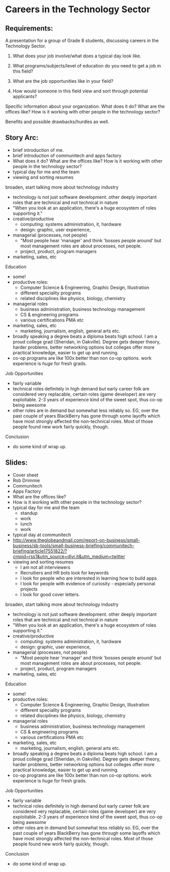 # Careers in the Technology Sector

## Requirements: 

A presentation for a group of Grade 8 students, discussing careers in the Technology Sector.

1) What does your job involve/what does a typical day look like.

2) What programs/subjects/level of education do you need to get a job in this field?

3) What are the job opportunities like in your field?

4) How would someone in this field view and sort through potential applicants?


Specific information about your organization. What does it do? What are the offices like? How is it working with other people in the technology sector?

Benefits and possible drawbacks/hurdles as well.




## Story Arc:

- brief introduction of me.
- brief introduction of communitech and apps factory
- What does it do? What are the offices like? How is it working with other people in the technology sector?
- typical day for me and the team
- viewing and sorting resumes

broaden, start talking more about technology industry
- technology is not just software development. other deeply important roles that are technical and not technical in nature
- "When you look at an application, there's a huge ecosystem of roles supporting it."
- creative/productive
	- computing: systems administration, it, hardware
	- design: graphic, user experience, 
- managerial (processes, not people)
	- "Most people hear 'manager' and think 'bosses people around' but most management roles are about processes, not people.
	- project, product, program managers
- marketing, sales, etc

Education
- some! 
- productive roles: 
	- Computer Science & Engineering, Graphic Design, Illustration
	- different speciality programs 
	- related disciplines like physics, biology, chemistry
- managerial roles
	- business administration, business technology management
	- CS & engineering programs
	- various certifications PMA etc
- marketing, sales, etc
	- marketing, journalism, english, general arts etc.
- broadly speaking a degree beats a diploma beats high school. I am a proud college grad (Sheridan, in Oakville). Degree gets deeper theory, harder problems, better networking options but colleges offer more practical knowledge, easier to get up and running. 
- co-op programs are like 100x better than non co-op options. work experience is *huge* for fresh grads.

Job Opportunities
- fairly variable
- technical roles definitely in high demand *but* early career folk are considered very replacable, certain roles (game developer) are very exploitable. 2-3 years of experience kind of the sweet spot, thus co-op being awesome
- other roles are in demand but somewhat less reliably so. EG, over the past couple of years BlackBerry has gone through some layoffs which have most strongly affected the non-technical roles. Most of those people found new work fairly quickly, though.


Conclusion
- do some kind of wrap up.

## Slides:
- Cover sheet
- Rob Drimmie
- Communitech
- Apps Factory
- What are the offices like? 
- How is it working with other people in the technology sector?
- typical day for me and the team
	- standup
	- work
	- lunch
	- work
- typical day at communitech
- http://www.theglobeandmail.com/report-on-business/small-business/sb-tools/small-business-briefing/communitech-briefing/article17551822/?cmpid=rss1&utm_source=dlvr.it&utm_medium=twitter
- viewing and sorting resumes
	- I am not all interviewers
	- Recruitiers and HR bots look for keywords
	- I look for people who are interested in learning how to build apps
	- I look for people with evidence of curiosity - especially personal projects
	- I look for good cover letters.

broaden, start talking more about technology industry
- technology is not just software development. other deeply important roles that are technical and not technical in nature
- "When you look at an application, there's a huge ecosystem of roles supporting it."
- creative/productive
	- computing: systems administration, it, hardware
	- design: graphic, user experience, 
- managerial (processes, not people)
	- "Most people hear 'manager' and think 'bosses people around' but most management roles are about processes, not people.
	- project, product, program managers
- marketing, sales, etc

Education
- some! 
- productive roles: 
	- Computer Science & Engineering, Graphic Design, Illustration
	- different speciality programs 
	- related disciplines like physics, biology, chemistry
- managerial roles
	- business administration, business technology management
	- CS & engineering programs
	- various certifications PMA etc
- marketing, sales, etc
	- marketing, journalism, english, general arts etc.
- broadly speaking a degree beats a diploma beats high school. I am a proud college grad (Sheridan, in Oakville). Degree gets deeper theory, harder problems, better networking options but colleges offer more practical knowledge, easier to get up and running. 
- co-op programs are like 100x better than non co-op options. work experience is *huge* for fresh grads.

Job Opportunities
- fairly variable
- technical roles definitely in high demand *but* early career folk are considered very replacable, certain roles (game developer) are very exploitable. 2-3 years of experience kind of the sweet spot, thus co-op being awesome
- other roles are in demand but somewhat less reliably so. EG, over the past couple of years BlackBerry has gone through some layoffs which have most strongly affected the non-technical roles. Most of those people found new work fairly quickly, though.


Conclusion
- do some kind of wrap up.

